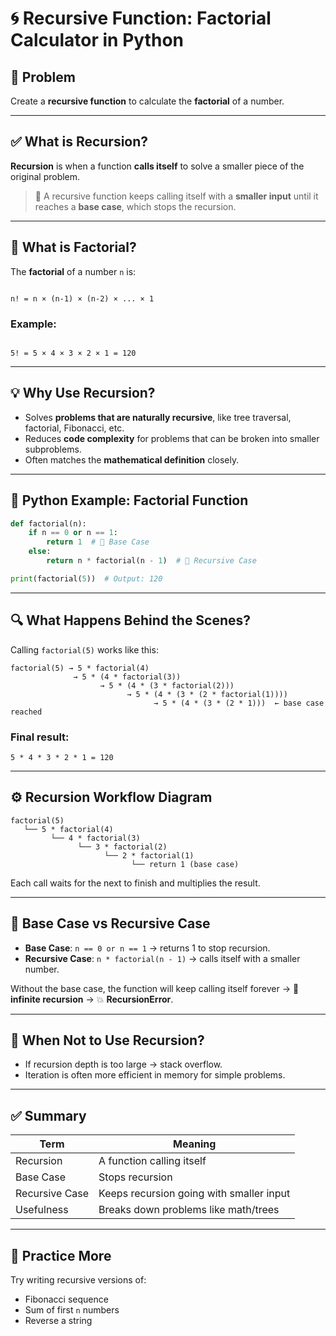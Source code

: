 
# 🌀 Recursive Function: Factorial Calculator in Python

## 📌 Problem

Create a **recursive function** to calculate the **factorial** of a number.

---

## ✅ What is Recursion?

**Recursion** is when a function **calls itself** to solve a smaller piece of the original problem.

> 🧠 A recursive function keeps calling itself with a **smaller input** until it reaches a **base case**, which stops the recursion.

---

## 🔢 What is Factorial?

The **factorial** of a number `n` is:


```

n! = n × (n-1) × (n-2) × ... × 1

```

### Example:
```

5! = 5 × 4 × 3 × 2 × 1 = 120

````

---

## 💡 Why Use Recursion?

- Solves **problems that are naturally recursive**, like tree traversal, factorial, Fibonacci, etc.
- Reduces **code complexity** for problems that can be broken into smaller subproblems.
- Often matches the **mathematical definition** closely.

---

## 🧪 Python Example: Factorial Function

```python
def factorial(n):
    if n == 0 or n == 1:
        return 1  # 🛑 Base Case
    else:
        return n * factorial(n - 1)  # 🔁 Recursive Case

print(factorial(5))  # Output: 120
````

---

## 🔍 What Happens Behind the Scenes?

Calling `factorial(5)` works like this:

```
factorial(5) → 5 * factorial(4)
              → 5 * (4 * factorial(3))
                    → 5 * (4 * (3 * factorial(2)))
                          → 5 * (4 * (3 * (2 * factorial(1))))
                                → 5 * (4 * (3 * (2 * 1)))  ← base case reached
```

### Final result:

```
5 * 4 * 3 * 2 * 1 = 120
```

---

## ⚙️ Recursion Workflow Diagram

```
factorial(5)
   └── 5 * factorial(4)
         └── 4 * factorial(3)
               └── 3 * factorial(2)
                     └── 2 * factorial(1)
                           └── return 1 (base case)
```

Each call waits for the next to finish and multiplies the result.

---

## 🔐 Base Case vs Recursive Case

* **Base Case**: `n == 0 or n == 1` → returns 1 to stop recursion.
* **Recursive Case**: `n * factorial(n - 1)` → calls itself with a smaller number.

Without the base case, the function will keep calling itself forever → 🔁 **infinite recursion** → 💥 **RecursionError**.

---

## 🧠 When Not to Use Recursion?

* If recursion depth is too large → stack overflow.
* Iteration is often more efficient in memory for simple problems.

---

## ✅ Summary

| Term           | Meaning                                  |
| -------------- | ---------------------------------------- |
| Recursion      | A function calling itself                |
| Base Case      | Stops recursion                          |
| Recursive Case | Keeps recursion going with smaller input |
| Usefulness     | Breaks down problems like math/trees     |

---

## 🧩 Practice More

Try writing recursive versions of:

* Fibonacci sequence
* Sum of first `n` numbers
* Reverse a string

